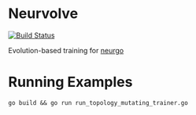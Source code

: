 
# Neurvolve

[![Build Status](https://drone.io/github.com/tleyden/neurvolve/status.png)](https://drone.io/github.com/tleyden/neurvolve/latest)

Evolution-based training for [neurgo](https://github.com/tleyden/neurgo)

# Running Examples

```
go build && go run run_topology_mutating_trainer.go
```